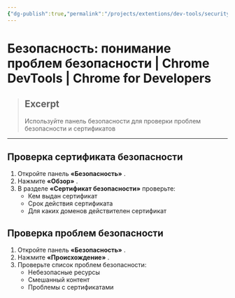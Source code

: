 ```yaml
---
{"dg-publish":true,"permalink":"/projects/extentions/dev-tools/security-understanding-issues/"}
---
```



# Безопасность: понимание проблем безопасности  |  Chrome DevTools  |  Chrome for Developers

> ## Excerpt
> Используйте панель безопасности для проверки проблем безопасности и сертификатов

---

## Проверка сертификата безопасности

1.  Откройте панель **«Безопасность»** .
2.  Нажмите **«Обзор»** .
3.  В разделе **«Сертификат безопасности»** проверьте:
    -   Кем выдан сертификат
    -   Срок действия сертификата
    -   Для каких доменов действителен сертификат

## Проверка проблем безопасности

1.  Откройте панель **«Безопасность»** .
2.  Нажмите **«Происхождение»** .
3.  Проверьте список проблем безопасности:
    -   Небезопасные ресурсы
    -   Смешанный контент
    -   Проблемы с сертификатами 